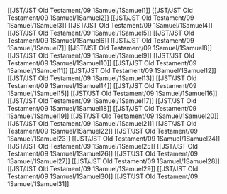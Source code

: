 [[JST/JST Old Testament/09 1Samuel/1Samuel1]]
[[JST/JST Old Testament/09 1Samuel/1Samuel2]]
[[JST/JST Old Testament/09 1Samuel/1Samuel3]]
[[JST/JST Old Testament/09 1Samuel/1Samuel4]]
[[JST/JST Old Testament/09 1Samuel/1Samuel5]]
[[JST/JST Old Testament/09 1Samuel/1Samuel6]]
[[JST/JST Old Testament/09 1Samuel/1Samuel7]]
[[JST/JST Old Testament/09 1Samuel/1Samuel8]]
[[JST/JST Old Testament/09 1Samuel/1Samuel9]]
[[JST/JST Old Testament/09 1Samuel/1Samuel10]]
[[JST/JST Old Testament/09 1Samuel/1Samuel11]]
[[JST/JST Old Testament/09 1Samuel/1Samuel12]]
[[JST/JST Old Testament/09 1Samuel/1Samuel13]]
[[JST/JST Old Testament/09 1Samuel/1Samuel14]]
[[JST/JST Old Testament/09 1Samuel/1Samuel15]]
[[JST/JST Old Testament/09 1Samuel/1Samuel16]]
[[JST/JST Old Testament/09 1Samuel/1Samuel17]]
[[JST/JST Old Testament/09 1Samuel/1Samuel18]]
[[JST/JST Old Testament/09 1Samuel/1Samuel19]]
[[JST/JST Old Testament/09 1Samuel/1Samuel20]]
[[JST/JST Old Testament/09 1Samuel/1Samuel21]]
[[JST/JST Old Testament/09 1Samuel/1Samuel22]]
[[JST/JST Old Testament/09 1Samuel/1Samuel23]]
[[JST/JST Old Testament/09 1Samuel/1Samuel24]]
[[JST/JST Old Testament/09 1Samuel/1Samuel25]]
[[JST/JST Old Testament/09 1Samuel/1Samuel26]]
[[JST/JST Old Testament/09 1Samuel/1Samuel27]]
[[JST/JST Old Testament/09 1Samuel/1Samuel28]]
[[JST/JST Old Testament/09 1Samuel/1Samuel29]]
[[JST/JST Old Testament/09 1Samuel/1Samuel30]]
[[JST/JST Old Testament/09 1Samuel/1Samuel31]]
